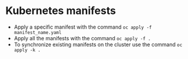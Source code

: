 # Kubernetes manifests

* Apply a specific manifest with the command `oc apply -f manifest_name.yaml`
* Apply all the manifests with the command `oc apply -f .`
* To synchronize existing manifests on the cluster use the command `oc apply -k .`